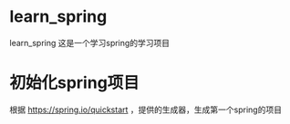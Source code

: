 # learn_spring
learn_spring
这是一个学习spring的学习项目

# 初始化spring项目
根据 https://spring.io/quickstart ，提供的生成器，生成第一个spring的项目
